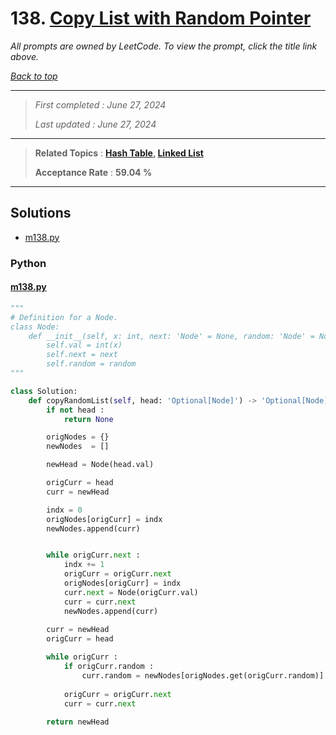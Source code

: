 # 138. [Copy List with Random Pointer](<https://leetcode.com/problems/copy-list-with-random-pointer>)

*All prompts are owned by LeetCode. To view the prompt, click the title link above.*

*[Back to top](<../README.md>)*

------

> *First completed : June 27, 2024*
>
> *Last updated : June 27, 2024*

------

> **Related Topics** : **[Hash Table](<by_topic/Hash Table.md>), [Linked List](<by_topic/Linked List.md>)**
>
> **Acceptance Rate** : **59.04 %**

------

## Solutions

- [m138.py](<../my-submissions/m138.py>)
### Python
#### [m138.py](<../my-submissions/m138.py>)
```Python
"""
# Definition for a Node.
class Node:
    def __init__(self, x: int, next: 'Node' = None, random: 'Node' = None):
        self.val = int(x)
        self.next = next
        self.random = random
"""

class Solution:
    def copyRandomList(self, head: 'Optional[Node]') -> 'Optional[Node]':
        if not head :
            return None

        origNodes = {}
        newNodes  = []

        newHead = Node(head.val)

        origCurr = head
        curr = newHead

        indx = 0
        origNodes[origCurr] = indx
        newNodes.append(curr)


        while origCurr.next :
            indx += 1
            origCurr = origCurr.next
            origNodes[origCurr] = indx
            curr.next = Node(origCurr.val)
            curr = curr.next
            newNodes.append(curr)
        
        curr = newHead
        origCurr = head

        while origCurr :
            if origCurr.random :
                curr.random = newNodes[origNodes.get(origCurr.random)]
            
            origCurr = origCurr.next
            curr = curr.next
        
        return newHead


```

